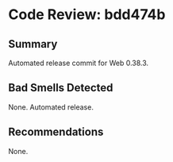 # Code Review: bdd474b

## Summary
Automated release commit for Web 0.38.3.

## Bad Smells Detected
None. Automated release.

## Recommendations
None.
